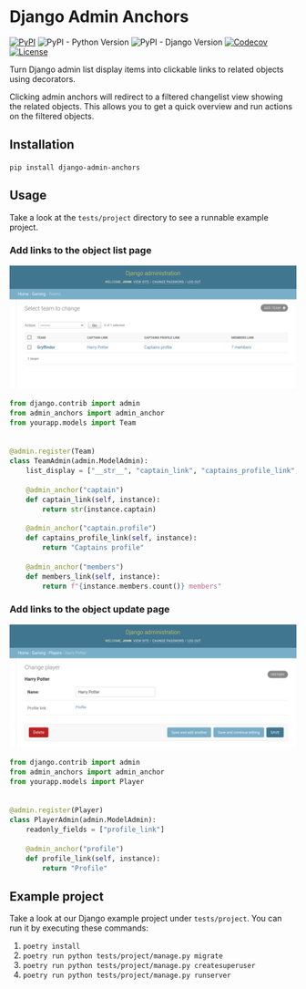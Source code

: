 # Django Admin Anchors

[![PyPI][pypi-image]][pypi-url]
![PyPI - Python Version][python-image]
![PyPI - Django Version][django-image]
[![Codecov][codecov-image]][codecov-url]
[![License][license-image]][license-url]

[pypi-image]: https://img.shields.io/pypi/v/django-admin-anchors
[pypi-url]: https://pypi.org/project/django-admin-anchors/
[python-image]: https://img.shields.io/pypi/pyversions/django-admin-anchors
[django-image]: https://img.shields.io/pypi/djversions/django-admin-anchors
[codecov-image]: https://codecov.io/gh/DoctorJohn/django-admin-anchors/branch/main/graph/badge.svg
[codecov-url]: https://codecov.io/gh/DoctorJohn/django-admin-anchors
[license-image]: https://img.shields.io/pypi/l/django-admin-anchors
[license-url]: https://github.com/DoctorJohn/django-admin-anchors/blob/master/LICENSE

Turn Django admin list display items into clickable links to related
objects using decorators.

Clicking admin anchors will redirect to a filtered changelist view
showing the related objects. This allows you to get a quick overview
and run actions on the filtered objects.

## Installation

`pip install django-admin-anchors`

## Usage

Take a look at the `tests/project` directory to see a runnable example project.

### Add links to the object list page

![Object list page](.github/images/list.png)

```python
from django.contrib import admin
from admin_anchors import admin_anchor
from yourapp.models import Team


@admin.register(Team)
class TeamAdmin(admin.ModelAdmin):
    list_display = ["__str__", "captain_link", "captains_profile_link", "members_link"]

    @admin_anchor("captain")
    def captain_link(self, instance):
        return str(instance.captain)

    @admin_anchor("captain.profile")
    def captains_profile_link(self, instance):
        return "Captains profile"

    @admin_anchor("members")
    def members_link(self, instance):
        return f"{instance.members.count()} members"
```

### Add links to the object update page

![Object change page](.github/images/change.png)

```python
from django.contrib import admin
from admin_anchors import admin_anchor
from yourapp.models import Player


@admin.register(Player)
class PlayerAdmin(admin.ModelAdmin):
    readonly_fields = ["profile_link"]

    @admin_anchor("profile")
    def profile_link(self, instance):
        return "Profile"
```

## Example project

Take a look at our Django example project under `tests/project`.
You can run it by executing these commands:

1. `poetry install`
2. `poetry run python tests/project/manage.py migrate`
3. `poetry run python tests/project/manage.py createsuperuser`
4. `poetry run python tests/project/manage.py runserver`
